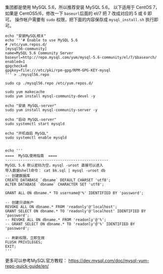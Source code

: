 集团都是使用 MySQL 5.6，所以推荐安装 MySQL 5.6。
以下适用于 CentOS 7，如果是 CentOS5/6，修改一下 `baseurl`后面的 el/7 把 7 改成对应的 5 或 6 即可。
操作帐户需要有 `sudo` 权限，把下面的内容保存成 `mysql_install.sh` 执行即可。
```
echo "安装MySQL相关"
echo '''# Enable to use MySQL 5.6
# /etc/yum.repos.d/
[mysql56-community]
name=MySQL 5.6 Community Server
baseurl=http://repo.mysql.com/yum/mysql-5.6-community/el/7/$basearch/
enabled=1
gpgcheck=0
gpgkey=file:///etc/pki/rpm-gpg/RPM-GPG-KEY-mysql
''' > ./mysql56.repo

sudo cp ./mysql56.repo /etc/yum.repos.d/

sudo yum makecache
sudo yum install mysql-community-devel -y

echo "安装 MySQL-server"
sudo yum install mysql-community-server -y

echo "启动 MySQL-server"
sudo systemctl start mysqld

echo "开机自启 MySQL"
sudo systemctl enable mysqld


echo '''
====  MySQL使用指南  ====
-----------------------------------------------
MySQL 5.6 默认密码为空，mysql -uroot 直接可以进入
导入数据shell命令： cat bk.sql | mysql -uroot db
-- 创建数据库
CREATE DATABASE `dbname` DEFAULT CHARSET 'utf8';
ALTER DATABASE `dbname` CHARACTER SET 'utf8';

GRANT ALL ON dbname.* TO username@'%' IDENTIFIED BY 'password';

-- 创建只读帐户
REVOKE ALL ON dbname.* FROM 'readonly'@'localhost';
GRANT SELECT ON dbname.* TO 'readonly'@'localhost' IDENTIFIED BY 'password';
-- REVOKE ALL ON dbname.* FROM 'readonly'@'%';
-- GRANT SELECT ON dbname.* TO 'readonly'@'%' IDENTIFIED BY 'password';

-- 刷新权限，立即生效
FLUSH PRIVILEGES;
EXIT;
'''
```
更多可以参考MySQL官方教程：
https://dev.mysql.com/doc/mysql-yum-repo-quick-guide/en/
